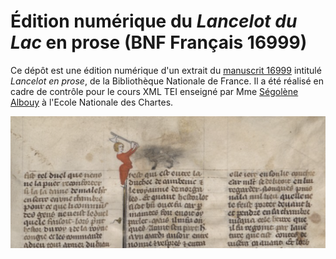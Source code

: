 # Édition numérique du *Lancelot du Lac* en prose (BNF Français 16999)

Ce dépôt est une édition numérique d'un extrait du [manuscrit 16999](https://gallica.bnf.fr/ark:/12148/btv1b6000418r/f219.item) intitulé *Lancelot en prose*, de la Bibliothèque Nationale de France. Il a été réalisé en cadre de contrôle pour le cours XML TEI enseigné par Mme [Ségolène Albouy](https://github.com/Segolene-Albouy) à l'Ecole Nationale des Chartes. 

![Lancelot.png](Lancelot.png)
